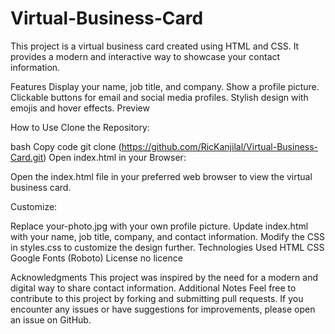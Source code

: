 # Virtual-Business-Card
This project is a virtual business card created using HTML and CSS. It provides a modern and interactive way to showcase your contact information.

Features
Display your name, job title, and company.
Show a profile picture.
Clickable buttons for email and social media profiles.
Stylish design with emojis and hover effects.
Preview

How to Use
Clone the Repository:

bash
Copy code
git clone (https://github.com/RicKanjilal/Virtual-Business-Card.git)
Open index.html in your Browser:

Open the index.html file in your preferred web browser to view the virtual business card.

Customize:

Replace your-photo.jpg with your own profile picture.
Update index.html with your name, job title, company, and contact information.
Modify the CSS in styles.css to customize the design further.
Technologies Used
HTML
CSS
Google Fonts (Roboto)
License
no licence

Acknowledgments
This project was inspired by the need for a modern and digital way to share contact information.
Additional Notes
Feel free to contribute to this project by forking and submitting pull requests.
If you encounter any issues or have suggestions for improvements, please open an issue on GitHub.
